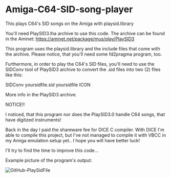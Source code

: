 # Amiga-C64-SID-song-player

This plays C64's SID songs on the Amiga with playsid.library

You'll need PlaySID3.lha archive to use this code.
The archive can be found in the Aminet:
https://aminet.net/package/mus/play/PlaySID3

This program uses the playsid.library and the include files
that come with the archive. Please notice, that you'll need some
fd2pragma program, too.

Furthermore, in order to play the C64's SID files,
you'll need to use the SIDConv tool of PlaySID3 archive to
convert the .sid files into two (2) files like this:

SIDConv yoursidfile.sid yoursidfile ICON

More info in the PlaySID3 archive.

NOTICE!!

I noticed, that this program nor does the PlaySID3.0 handle
C64 songs, that have digitzed instruments!

Back in the day I paid the shareware fee for DICE C compiler.
With DICE I'm able to compile this project, but I've not managed
to compile it with VBCC in my Amiga emulation setup yet..
I hope you will have better luck!

I'll try to find the time to improve this code...

Example picture of the program's output:

![GitHub-PlaySidFile](https://user-images.githubusercontent.com/61118857/118642778-6d5a6800-b7e4-11eb-90c5-4cf7a8843e82.jpg)
